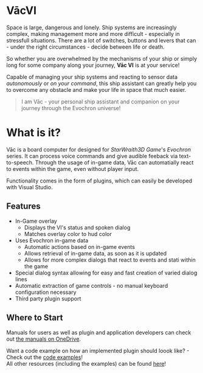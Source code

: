 # VācVI

Space is large, dangerous and lonely. Ship systems are increasingly complex, making management more and more difficult - especially in stressfull situations. There are a lot of switches, buttons and levers that can - under the right circumstances - decide between life or death.

So whether you are overwhelmed by the mechanisms of your ship or simply long for some company along your journey, **Vāc VI** is at your service!

Capable of managing your ship systems and reacting to sensor data *autonomously* or *on your command*, this ship assistant can greatly help you to overcome any obstacle and make your life in space that much easier.

> I am Vāc - your personal ship assistant and companion on your journey through the Evochron universe!


# What is it?
Vāc is a board computer for designed for *StarWraith3D Game*'s *Evochron* series. It can process voice commands and give audible feeback via text-to-speech. Through the usage of in-game data, Vāc can automatially react to events within the game, even without player input.

Functionality comes in the form of plugins, which can easily be developed with Visual Studio.


## Features
* In-Game overlay
    * Displays the VI's status and spoken dialog
    * Matches overlay color to hud color
* Uses Evochron in-game data
    * Automatic actions based on in-game events
    * Allows retrieval of in-game data, as soon as it is updated
    * Allows for more complex dialogs that react to events and stati within the game
* Special dialog syntax allowing for easy and fast creation of varied dialog lines
* Automatic extraction of game controls - no manual keyboard configuration necessary
* Third party plugin support


## Where to Start
Manuals for users as well as plugin and application developers can check out <a href="https://1drv.ms/f/s!AmzzAHFHT6MKgbA4owQv5LeMTlqiaQ">the manuals on OneDrive</a>.

Want a code example on how an implemented plugin should loook like? - Check out the <a href="https://1drv.ms/f/s!AmzzAHFHT6MKgbBrgb1JVxqNL6Bhjg">code examples</a>!<br />
All other resources (including the examples) can be found <a href="https://1drv.ms/f/s!AmzzAHFHT6MKgbBmowQv5LeMTlqiaQ">here</a>!
